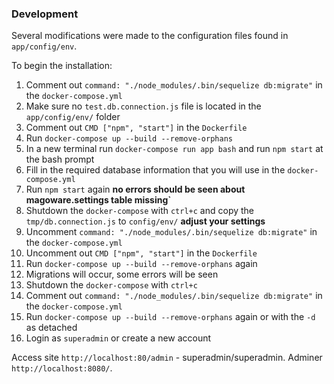 ### Development
Several modifications were made to the configuration files found in `app/config/env`.

To begin the installation:

1. Comment out `command: "./node_modules/.bin/sequelize db:migrate"` in the `docker-compose.yml`
2. Make sure no `test.db.connection.js` file is located in the `app/config/env/` folder
3. Comment out `CMD ["npm", "start"]` in the `Dockerfile`
4. Run `docker-compose up --build --remove-orphans`
5. In a new terminal run `docker-compose run app bash` and run `npm start` at the bash prompt
6. Fill in the required database information that you will use in the `docker-compose.yml`
7. Run `npm start` again **no errors should be seen about magoware.settings table missing`**
8. Shutdown the `docker-compose` with `ctrl+c` and copy the `tmp/db.connection.js` to `config/env/` **adjust your settings**
9. Uncomment `command: "./node_modules/.bin/sequelize db:migrate"` in the `docker-compose.yml`
10. Uncomment out `CMD ["npm", "start"]` in the `Dockerfile`
11. Run `docker-compose up --build --remove-orphans` again
12. Migrations will occur, some errors will be seen
13. Shutdown the `docker-compose` with `ctrl+c`
14. Comment out `command: "./node_modules/.bin/sequelize db:migrate"` in the `docker-compose.yml`
15. Run `docker-compose up --build --remove-orphans` again or with the `-d` as detached
16. Login as `superadmin` or create a new account

Access site `http://localhost:80/admin` - superadmin/superadmin.
Adminer `http://localhost:8080/`.
